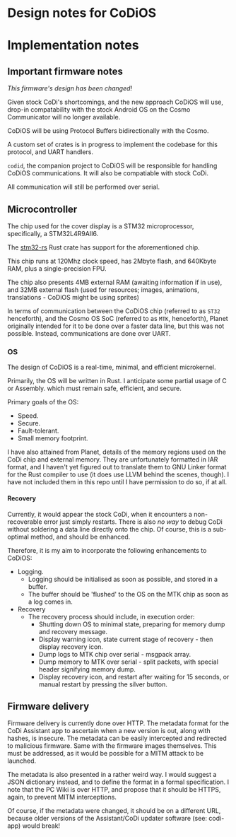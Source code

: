 Design notes for CoDiOS
=======================

# Implementation notes

## Important firmware notes

*This firmware's design has been changed!*

Given stock CoDi's shortcomings, and the new approach CoDiOS will use,
drop-in compatability with the stock Android OS on the Cosmo
Communicator will no longer available.

CoDiOS will be using Protocol Buffers bidirectionally with the Cosmo.

A custom set of crates is in progress to implement the codebase for this protocol, and UART handlers.

`codid`, the companion project to CoDiOS will be responsible for handling CoDiOS communications.
It will also be compatiable with stock CoDi.

All communication will still be performed over serial.

## Microcontroller

The chip used for the cover display is a STM32 microprocessor, specifically, a
STM32L4R9AII6.

The [stm32-rs][] Rust crate has support for the aforementioned chip.

This chip runs at 120Mhz clock speed, has 2Mbyte flash, and 640Kbyte RAM, plus a
single-precision FPU.

The chip also presents 4MB external RAM (awaiting information if in use), and
32MB external flash (used for resources; images, animations, translations -
CoDiOS might be using sprites)

In terms of communication between the CoDiOS chip (referred to as `ST32`
henceforth), and the Cosmo OS SoC (referred to as `MTK`, henceforth), Planet
originally intended for it to be done over a faster data line, but this was not
possible. Instead, communications are done over UART.

### OS

The design of CoDiOS is a real-time, minimal, and efficient microkernel.

Primarily, the OS will be written in Rust. I anticipate some partial usage of C
or Assembly. which must remain safe, efficient, and secure.

Primary goals of the OS:

- Speed.
- Secure.
- Fault-tolerant.
- Small memory footprint.

I have also attained from Planet, details of the memory regions used on the CoDi
chip and external memory. They are unfortunately formatted in IAR format, and I
haven't yet figured out to translate them to GNU Linker format for the Rust
compiler to use (it does use LLVM behind the scenes, though). I have not
included them in this repo until I have permission to do so, if at all.

#### Recovery

Currently, it would appear the stock CoDi, when it encounters a non-recoverable
error just simply restarts. There is also *no way* to debug CoDi without
soldering a data line directly onto the chip. Of course, this is a sub-optimal
method, and should be enhanced.

Therefore, it is my aim to incorporate the following enhancements to CoDiOS:

- Logging.
    - Logging should be initialised as soon as possible, and stored in a buffer.
    - The buffer should be 'flushed' to the OS on the MTK chip as soon as a log comes in.
- Recovery
    - The recovery process should include, in execution order:
        - Shutting down OS to minimal state, preparing for memory dump and
          recovery message.
        - Display warning icon, state current stage of recovery - then display
          recovery icon.
        - Dump logs to MTK chip over serial - msgpack array.
        - Dump memory to MTK over serial - split packets, with special header
          signifying memory dump.
        - Display recovery icon, and restart after waiting for 15 seconds, or
          manual restart by pressing the silver button.

## Firmware delivery

Firmware delivery is currently done over HTTP. The metadata format for
the CoDi Assistant app to ascertain when a new version is out, along
with hashes, is insecure. The metadata can be easily intercepted and
redirected to malicious firmware. Same with the firmware images
themselves. This must be addressed, as it would be possible for a MITM
attack to be launched.

The metadata is also presented in a rather weird way. I would suggest
a JSON dictionary instead, and to define the format in a formal
specification. I note that the PC Wiki is over HTTP, and propose that
it should be HTTPS, again, to prevent MITM interceptions.

Of course, if the metadata were changed, it should be on a different URL,
because older versions of the Assistant/CoDi updater software (see: codi-app)
would break!

[stm32-rs]: https://github.com/stm32-rs/stm32-rs
